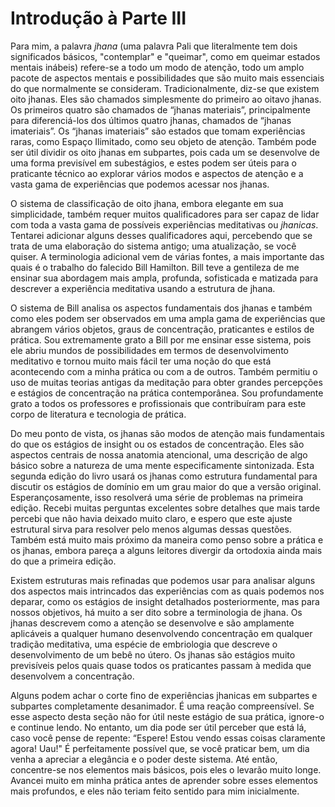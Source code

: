 # Introdução à Parte III

Para mim, a palavra _jhana_ (uma palavra Pali que literalmente tem dois significados básicos, "contemplar" e "queimar", como em queimar estados mentais inábeis) refere-se a todo um modo de atenção, todo um amplo pacote de aspectos mentais e possibilidades que são muito mais essenciais do que normalmente se consideram. Tradicionalmente, diz-se que existem oito jhanas. Eles são chamados simplesmente do primeiro ao oitavo jhanas. Os primeiros quatro são chamados de “jhanas materiais”, principalmente para diferenciá-los dos últimos quatro jhanas, chamados de “jhanas imateriais”. Os “jhanas imateriais” são estados que tomam experiências raras, como Espaço Ilimitado, como seu objeto de atenção. Também pode ser útil dividir os oito jhanas em subpartes, pois cada um se desenvolve de uma forma previsível em subestágios, e estes podem ser úteis para o praticante técnico ao explorar vários modos e aspectos de atenção e a vasta gama de experiências que podemos acessar nos jhanas.

O sistema de classificação de oito jhana, embora elegante em sua simplicidade, também requer muitos qualificadores para ser capaz de lidar com toda a vasta gama de possíveis experiências meditativas ou _jhanicas_. Tentarei adicionar alguns desses qualificadores aqui, percebendo que se trata de uma elaboração do sistema antigo; uma atualização, se você quiser. A terminologia adicional vem de várias fontes, a mais importante das quais é o trabalho do falecido Bill Hamilton. Bill teve a gentileza de me ensinar sua abordagem mais ampla, profunda, sofisticada e matizada para descrever a experiência meditativa usando a estrutura de jhana.

O sistema de Bill analisa os aspectos fundamentais dos jhanas e também como eles podem ser observados em uma ampla gama de experiências que abrangem vários objetos, graus de concentração, praticantes e estilos de prática. Sou extremamente grato a Bill por me ensinar esse sistema, pois ele abriu mundos de possibilidades em termos de desenvolvimento meditativo e tornou muito mais fácil ter uma noção do que está acontecendo com a minha prática ou com a de outros. Também permitiu o uso de muitas teorias antigas da meditação para obter grandes percepções e estágios de concentração na prática contemporânea. Sou profundamente grato a todos os professores e profissionais que contribuíram para este corpo de literatura e tecnologia de prática.

Do meu ponto de vista, os jhanas são modos de atenção mais fundamentais do que os estágios de insight ou os estados de concentração. Eles são aspectos centrais de nossa anatomia atencional, uma descrição de algo básico sobre a natureza de uma mente especificamente sintonizada. Esta segunda edição do livro usará os jhanas como estrutura fundamental para discutir os estágios de domínio em um grau maior do que a versão original. Esperançosamente, isso resolverá uma série de problemas na primeira edição. Recebi muitas perguntas excelentes sobre detalhes que mais tarde percebi que não havia deixado muito claro, e espero que este ajuste estrutural sirva para resolver pelo menos algumas dessas questões. Também está muito mais próximo da maneira como penso sobre a prática e os jhanas, embora pareça a alguns leitores divergir da ortodoxia ainda mais do que a primeira edição.

Existem estruturas mais refinadas que podemos usar para analisar alguns dos aspectos mais intrincados das experiências com as quais podemos nos deparar, como os estágios de insight detalhados posteriormente, mas para nossos objetivos, há muito a ser dito sobre a terminologia de jhana. Os jhanas descrevem como a atenção se desenvolve e são amplamente aplicáveis ​​a qualquer humano desenvolvendo concentração em qualquer tradição meditativa, uma espécie de embriologia que descreve o desenvolvimento de um bebê no útero. Os jhanas são estágios muito previsíveis pelos quais quase todos os praticantes passam à medida que desenvolvem a concentração.

Alguns podem achar o corte fino de experiências jhanicas em subpartes e subpartes completamente desanimador. É uma reação compreensível. Se esse aspecto desta seção não for útil neste estágio de sua prática, ignore-o e continue lendo. No entanto, um dia pode ser útil perceber que está lá, caso você pense de repente: “Espere! Estou vendo essas coisas claramente agora! Uau!" É perfeitamente possível que, se você praticar bem, um dia venha a apreciar a elegância e o poder deste sistema. Até então, concentre-se nos elementos mais básicos, pois eles o levarão muito longe. Avancei muito em minha prática antes de aprender sobre esses elementos mais profundos, e eles não teriam feito sentido para mim inicialmente.
